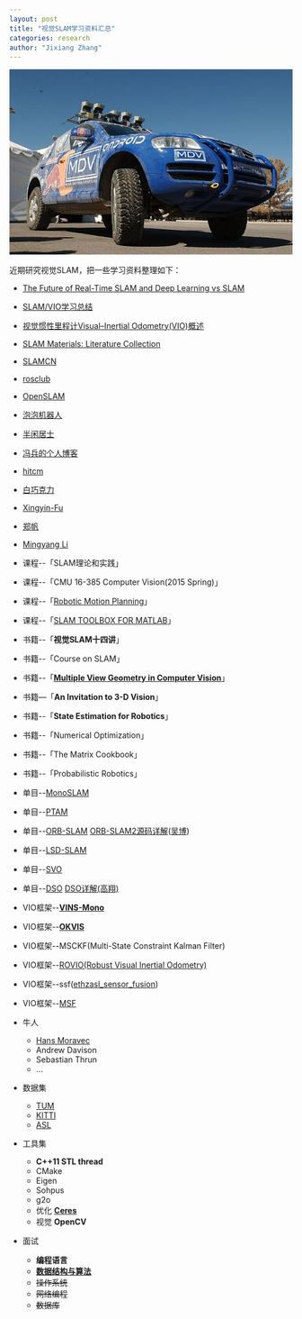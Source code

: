 ```yaml
---
layout: post
title: "视觉SLAM学习资料汇总"
categories: research
author: "Jixiang Zhang"
---
```


![Stanley](images/640px-Stanley2.JPG)

近期研究视觉SLAM，把一些学习资料整理如下：

- [The Future of Real-Time SLAM and Deep Learning vs SLAM](http://www.computervisionblog.com/2016/01/why-slam-matters-future-of-real-time.html)
- [SLAM/VIO学习总结](https://mp.weixin.qq.com/s/uDmc93Q_bhmMAz_rNdcBVg)
- [视觉惯性里程计Visual–Inertial Odometry(VIO)概述](https://www.cnblogs.com/hitcm/p/6327442.html)
- [SLAM Materials: Literature Collection](https://fzheng.me/2016/03/13/slam-papers/)
- [SLAMCN](http://www.slamcn.org/index.php/%E9%A6%96%E9%A1%B5)
- [rosclub](http://rosclub.cn/cate-1.html)
- [OpenSLAM](https://openslam.org/)
- [泡泡机器人](http://paopaorobot.org/)
- [半闲居士](http://www.cnblogs.com/gaoxiang12/)
- [冯兵的个人博客](http://fengbing.net/)
- [hitcm](http://www.cnblogs.com/hitcm/)
- [白巧克力](https://blog.csdn.net/heyijia0327)
- [Xingyin-Fu](https://blog.csdn.net/fuxingyin/article/list)
- [郑帆](http://fzheng.me/cn/)
- [Mingyang Li](https://sites.google.com/site/mingyangli009/)
- 课程--「SLAM理论和实践」
- 课程--「CMU 16-385 Computer Vision(2015 Spring)」
- 课程--「[Robotic Motion Planning](https://www.cs.cmu.edu/~motionplanning/)」
- 课程--「[SLAM TOOLBOX FOR MATLAB](http://www.iri.upc.edu/people/jsola/JoanSola/eng/toolbox.html)」
- 书籍--「**视觉SLAM十四讲**」
- 书籍--「Course on SLAM」
- 书籍--「[**Multiple View Geometry in Computer Vision**](http://www.robots.ox.ac.uk/~vgg/hzbook/)」
- 书籍—「**An Invitation to 3-D Vision**」
- 书籍--「**State Estimation for Robotics**」
- 书籍--「Numerical Optimization」
- 书籍--「The Matrix Cookbook」
- 书籍--「Probabilistic Robotics」
- 单目--[MonoSLAM](https://github.com/hanmekim/SceneLib2)
- 单目--[PTAM](https://github.com/Oxford-PTAM/PTAM-GPL)
- 单目--[ORB-SLAM](https://github.com/raulmur/ORB_SLAM2) [ORB-SLAM2源码详解](http://git.oschina.net/paopaoslam/ORB-SLAM2)([吴博](https://blog.csdn.net/wendox))
- 单目--[LSD-SLAM](https://github.com/tum-vision/lsd_slam)
- 单目--[SVO](https://github.com/uzh-rpg/rpg_svo)
- 单目--[DSO](https://github.com/JakobEngel/dso) [DSO详解(高翔)](https://zhuanlan.zhihu.com/p/29177540)
- VIO框架--[**VINS-Mono**](https://github.com/HKUST-Aerial-Robotics/VINS-Mono)
- VIO框架--[**OKVIS**](https://github.com/ethz-asl/okvis)
- VIO框架--MSCKF(Multi-State Constraint Kalman Filter)
- VIO框架--[ROVIO(Robust Visual Inertial Odometry)](https://github.com/ethz-asl/rovio)
- VIO框架--ssf([ethzasl_sensor_fusion](https://github.com/ethz-asl/ethzasl_sensor_fusion))
- VIO框架--[MSF](https://github.com/ethz-asl/ethzasl_msf)
- 牛人

  - [Hans Moravec](https://www.frc.ri.cmu.edu/~hpm/)
  - Andrew Davison
  - Sebastian Thrun
  - ...
- 数据集

  - [TUM](https://vision.in.tum.de/data/datasets)
  - [KITTI](http://www.cvlibs.net/datasets/kitti/)
  - [ASL](https://projects.asl.ethz.ch/datasets/)
- 工具集

  - **C++11 STL thread**
  - CMake
  - Eigen
  - Sohpus
  - g2o
  - 优化 [**Ceres**](http://ceres-solver.org/index.html)
  - 视觉 **OpenCV**
- 面试
  - **编程语言**
  - [**数据结构与算法**](http://www.cnblogs.com/skywang12345/p/3603935.html)
  - ~~操作系统~~
  - ~~网络编程~~
  - ~~数据库~~
